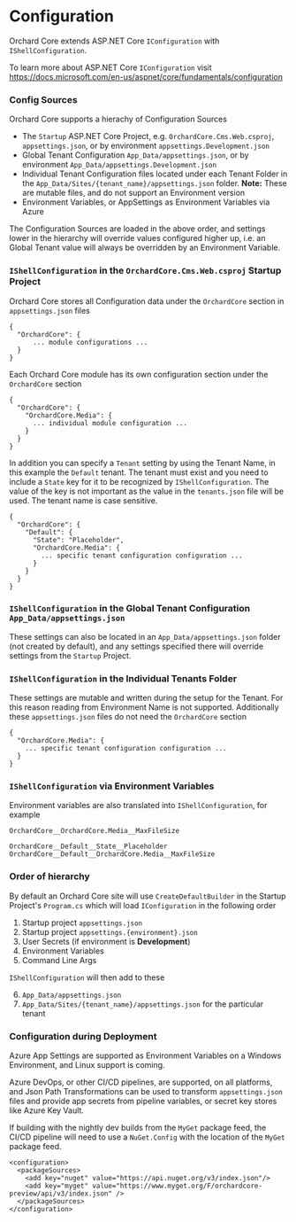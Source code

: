 # Configuration

Orchard Core extends ASP.NET Core `IConfiguration` with `IShellConfiguration`.

To learn more about ASP.NET Core `IConfiguration` visit https://docs.microsoft.com/en-us/aspnet/core/fundamentals/configuration

### Config Sources

Orchard Core supports a hierachy of Configuration Sources

* The `Startup` ASP.NET Core Project, e.g. `OrchardCore.Cms.Web.csproj`, `appsettings.json`, or by environment  `appsettings.Development.json`
* Global Tenant Configuration `App_Data/appsettings.json`, or by environment `App_Data/appsettings.Development.json`  
* Individual Tenant Configuration files located under each Tenant Folder in the `App_Data/Sites/{tenant_name}/appsettings.json` folder. **Note:** These are mutable files, and do not support an Environment version
* Environment Variables, or AppSettings as Environment Variables via Azure

The Configuration Sources are loaded in the above order, and settings lower in the hierarchy will override values configured higher up, i.e. an Global Tenant value will always be overridden by an Environment Variable.

### `IShellConfiguration` in the `OrchardCore.Cms.Web.csproj` Startup Project

Orchard Core stores all Configuration data under the `OrchardCore` section in `appsettings.json` files

```
{
  "OrchardCore": {
      ... module configurations ...
  }
}
```

Each Orchard Core module has its own configuration section under the `OrchardCore` section

```
{
  "OrchardCore": {
    "OrchardCore.Media": {
      ... individual module configuration ...
    }
  }
}
```

In addition you can specify a `Tenant` setting by using the Tenant Name, in this example the `Default` tenant. The tenant must exist and you need to include a `State` key for it to be recognized by `IShellConfiguration`. The value of the key is not important as the value in the `tenants.json` file will be used. The tenant name is case sensitive.

```
{
  "OrchardCore": {
    "Default": {
      "State": "Placeholder",
      "OrchardCore.Media": {
        ... specific tenant configuration configuration ...
      }
    }
  }
}
```

### `IShellConfiguration` in the Global Tenant Configuration `App_Data/appsettings.json`

These settings can also be located in an `App_Data/appsettings.json` folder (not created by default), and any settings specified there will override settings from the `Startup` Project.

### `IShellConfiguration` in the Individual Tenants Folder

These settings are mutable and written during the setup for the Tenant. For this reason reading from Environment Name is not supported.
Additionally these `appsettings.json` files do not need the `OrchardCore` section

```
{
  "OrchardCore.Media": {
    ... specific tenant configuration configuration ...
  }
}
```

### `IShellConfiguration` via Environment Variables

Environment variables are also translated into `IShellConfiguration`, for example

```
OrchardCore__OrchardCore.Media__MaxFileSize

OrchardCore__Default__State__Placeholder
OrchardCore__Default__OrchardCore.Media__MaxFileSize
```

### Order of hierarchy

By default an Orchard Core site will use `CreateDefaultBuilder` in the Startup Project's `Program.cs` which will load `IConfiguration` in the following order

1. Startup project `appsettings.json`
2. Startup project `appsettings.{environment}.json`
3. User Secrets (if environment is __Development__)
4. Environment Variables
5. Command Line Args

`IShellConfiguration` will then add to these

6. `App_Data/appsettings.json`
7. `App_Data/Sites/{tenant_name}/appsettings.json` for the particular tenant

### Configuration during Deployment

Azure App Settings are supported as Environment Variables on a Windows Environment, and Linux support is coming.

Azure DevOps, or other CI/CD pipelines, are supported, on all platforms, and Json Path Transformations can be used to transform `appsettings.json` files and provide app secrets from pipeline variables, or secret key stores like Azure Key Vault.

If building with the nightly dev builds from the `MyGet` package feed, the CI/CD pipeline will need to use a `NuGet.Config` with the location of the `MyGet` package feed.

```
<configuration>
  <packageSources>
    <add key="nuget" value="https://api.nuget.org/v3/index.json"/>
    <add key="myget" value="https://www.myget.org/F/orchardcore-preview/api/v3/index.json" />
  </packageSources>
</configuration>
```
